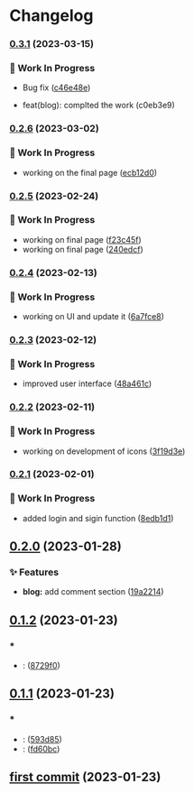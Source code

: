 # Changelog

### [0.3.1](https://github.com/subhrajitb123/Universal-Icon-Resourse/compare/v0.3.0...v0.3.1) (2023-03-15)


### 🚧 Work In Progress

* Bug fix ([c46e48e](https://github.com/subhrajitb123/Universal-Icon-Resourse/commit/c46e48ef7138e2b979502be2157296960e2a066c))

* feat(blog): complted the work (c0eb3e9)

### [0.2.6](https://github.com/subhrajitb123/Universal-Icon-Resourse/compare/v0.2.5...v0.2.6) (2023-03-02)


### 🚧 Work In Progress

* working on the final page ([ecb12d0](https://github.com/subhrajitb123/Universal-Icon-Resourse/commit/ecb12d017a8429694bfb1711d5bad0cbe799b1e9))

### [0.2.5](https://github.com/subhrajitb123/Universal-Icon-Resourse/compare/v0.2.4...v0.2.5) (2023-02-24)


### 🚧 Work In Progress

* working on final page ([f23c45f](https://github.com/subhrajitb123/Universal-Icon-Resourse/commit/f23c45f6b3e440ab5066252374edafc584dd779e))
* working on final page ([240edcf](https://github.com/subhrajitb123/Universal-Icon-Resourse/commit/240edcf03145adfa8ae42685278ab1fdfed4a619))

### [0.2.4](https://github.com/subhrajitb123/Universal-Icon-Resourse/compare/v0.2.3...v0.2.4) (2023-02-13)


### 🚧 Work In Progress

* working on UI and update it ([6a7fce8](https://github.com/subhrajitb123/Universal-Icon-Resourse/commit/6a7fce872e5ea4ae4bbb5386d3ba36b81466d49c))

### [0.2.3](https://github.com/subhrajitb123/Universal-Icon-Resourse/compare/v0.2.2...v0.2.3) (2023-02-12)


### 🚧 Work In Progress

* improved user interface ([48a461c](https://github.com/subhrajitb123/Universal-Icon-Resourse/commit/48a461c46a5cd8a04da0cceed537162cc6d5a3b3))

### [0.2.2](https://github.com/subhrajitb123/Universal-Icon-Resourse/compare/v0.2.1...v0.2.2) (2023-02-11)


### 🚧 Work In Progress

* working on development of icons ([3f19d3e](https://github.com/subhrajitb123/Universal-Icon-Resourse/commit/3f19d3efe5e7dfbf8abe55aeb8ecdaff6408772c))

### [0.2.1](https://github.com/subhrajitb123/Universal-Icon-Resourse/compare/v0.2.0...v0.2.1) (2023-02-01)


### 🚧 Work In Progress

* added login and sigin function ([8edb1d1](https://github.com/subhrajitb123/Universal-Icon-Resourse/commit/8edb1d10087dd559cf041b60f046298b0cefa589))

## [0.2.0](https://github.com/subhrajitb123/Universal-Icon-Resourse/compare/v0.1.2...v0.2.0) (2023-01-28)


### ✨ Features

* **blog:** add comment section ([19a2214](https://github.com/subhrajitb123/Universal-Icon-Resourse/commit/19a221481667830af1204173d8d98551fedf3623))

## [0.1.2](https://github.com/subhrajitb123/Universal-Icon-Resourse/compare/v0.1.2...0.1.1) (2023-01-23)
### *
* <wip>:<just a testing commit> ([8729f0](https://github.com/subhrajitb123/Universal-Icon-Resourse/commit/8729f0d7ca22409cee2e03941cf2625799e7093d))


## [0.1.1](https://github.com/subhrajitb123/Universal-Icon-Resourse/compare/v0.1.1...4ffd3f75de805f3d504a593420fddce333d29f5c) (2023-01-23)
### *
* <feat>:<first commit> ([593d85](https://github.com/subhrajitb123/Universal-Icon-Resourse/commit/593d85653cb7f3e88cd67f955d96a78bb9b1e696))
* <feat>:<first commit> ([fd60bc](https://github.com/subhrajitb123/Universal-Icon-Resourse/commit/fd60bc1b28324d52cd4d92b40a78fae3c6792f43))


## [first commit](https://github.com/subhrajitb123/Universal-Icon-Resourse/commit/4ffd3f75de805f3d504a593420fddce333d29f5c) (2023-01-23)